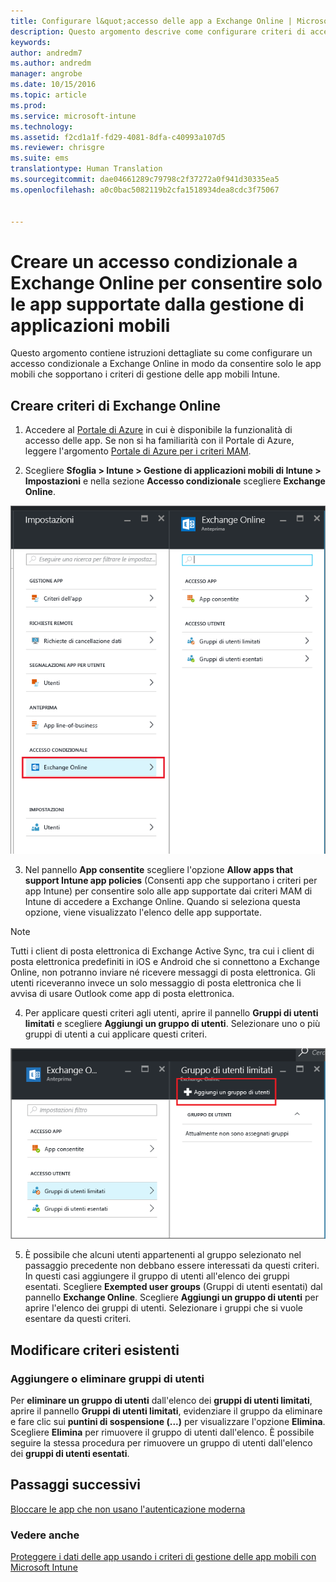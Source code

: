 ```yaml
---
title: Configurare l&quot;accesso delle app a Exchange Online | Microsoft Intune
description: Questo argomento descrive come configurare criteri di accesso condizionale per app MAM.
keywords: 
author: andredm7
ms.author: andredm
manager: angrobe
ms.date: 10/15/2016
ms.topic: article
ms.prod: 
ms.service: microsoft-intune
ms.technology: 
ms.assetid: f2cd1a1f-fd29-4081-8dfa-c40993a107d5
ms.reviewer: chrisgre
ms.suite: ems
translationtype: Human Translation
ms.sourcegitcommit: dae04661289c79798c2f37272a0f941d30335ea5
ms.openlocfilehash: a0c0bac5082119b2cfa1518934dea8cdc3f75067


---
```


# <a name="create-an-exchange-online-conditional-access-to-only-allow-apps-supported-by-mam"></a>Creare un accesso condizionale a Exchange Online per consentire solo le app supportate dalla gestione di applicazioni mobili
Questo argomento contiene istruzioni dettagliate su come configurare un accesso condizionale a Exchange Online in modo da consentire solo le app mobili che sopportano i criteri di gestione delle app mobili Intune.


## <a name="create-an-exchange-online-policy"></a>Creare criteri di Exchange Online
1.  Accedere al [Portale di Azure](https://portal.azure.com) in cui è disponibile la funzionalità di accesso delle app. Se non si ha familiarità con il Portale di Azure, leggere l'argomento [Portale di Azure per i criteri MAM](azure-portal-for-microsoft-intune-mam-policies.md).

2.  Scegliere **Sfoglia > Intune > Gestione di applicazioni mobili di Intune > Impostazioni** e nella sezione **Accesso condizionale** scegliere **Exchange Online**.

  ![Screenshot del pannello delle impostazioni e sezione dell'accesso condizionale con l'opzione Exchange Online selezionata](../media/mam-ca-settings-exo.png)

3.  Nel pannello **App consentite** scegliere l'opzione **Allow apps that support Intune app policies** (Consenti app che supportano i criteri per app Intune) per consentire solo alle app supportate dai criteri MAM di Intune di accedere a Exchange Online. Quando si seleziona questa opzione, viene visualizzato l'elenco delle app supportate.

  >[!NOTE]
  >Tutti i client di posta elettronica di Exchange Active Sync, tra cui i client di posta elettronica predefiniti in iOS e Android che si connettono a Exchange Online, non potranno inviare né ricevere messaggi di posta elettronica. Gli utenti riceveranno invece un solo messaggio di posta elettronica che li avvisa di usare Outlook come app di posta elettronica. 
4.   Per applicare questi criteri agli utenti, aprire il pannello **Gruppi di utenti limitati** e scegliere **Aggiungi un gruppo di utenti**. Selezionare uno o più gruppi di utenti a cui applicare questi criteri.

  ![Screenshot del pannello Gruppi di utenti limitati e opzione Aggiungi un gruppo di utenti selezionata](../media/mam-ca-add-user-group.png)

5.  È possibile che alcuni utenti appartenenti al gruppo selezionato nel passaggio precedente non debbano essere interessati da questi criteri. In questi casi aggiungere il gruppo di utenti all'elenco dei gruppi esentati. Scegliere **Exempted user groups** (Gruppi di utenti esentati) dal pannello **Exchange Online**. Scegliere **Aggiungi un gruppo di utenti** per aprire l'elenco dei gruppi di utenti. Selezionare i gruppi che si vuole esentare da questi criteri.  

## <a name="modify-an-existing-policy"></a>Modificare criteri esistenti
### <a name="add-or-delete-user-groups"></a>Aggiungere o eliminare gruppi di utenti

Per **eliminare un gruppo di utenti** dall'elenco dei **gruppi di utenti limitati**, aprire il pannello **Gruppi di utenti limitati**, evidenziare il gruppo da eliminare e fare clic sui **puntini di sospensione (...)** per visualizzare l'opzione **Elimina**. Scegliere **Elimina** per rimuovere il gruppo di utenti dall'elenco. È possibile seguire la stessa procedura per rimuovere un gruppo di utenti dall'elenco dei **gruppi di utenti esentati**.


## <a name="next-steps"></a>Passaggi successivi
[Bloccare le app che non usano l'autenticazione moderna](block-apps-with-no-modern-authentication.md)
### <a name="see-also"></a>Vedere anche
[Proteggere i dati delle app usando i criteri di gestione delle app mobili con Microsoft Intune](protect-app-data-using-mobile-app-management-policies-with-microsoft-intune.md)



<!--HONumber=Dec16_HO2-->



